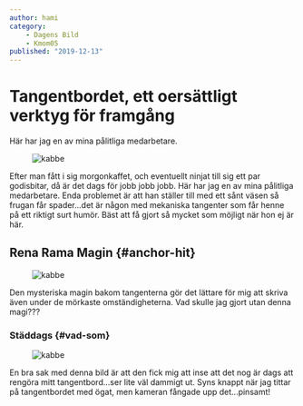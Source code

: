 ```yaml
---
author: hami
category:
    - Dagens Bild
    - Kmom05
published: "2019-12-13"
---
```


# Tangentbordet, ett oersättligt verktyg för framgång

Här har jag en av mina pålitliga medarbetare.

<!--more-->



<figure class="figure">
    <img src="image/keyboard.jpg?src=keyboard.jpg&w=800&h=250&crop-to-fit&area=0,0,40,0" alt="kabbe">
 </figure>
Efter man fått i sig morgonkaffet, och eventuellt ninjat till sig ett par godisbitar, då är det dags för jobb jobb jobb. Här har jag en av mina pålitliga medarbetare. Enda problemet är att han ställer till med ett sånt väsen så frugan får spader...det är någon med mekaniska tangenter som får henne på ett riktigt surt humör. Bäst att få gjort så mycket som möjligt när hon ej är här.

## Rena Rama Magin {#anchor-hit}

<figure class="figure">
    <img src="image/keyboard_close.jpg?src=keyboard_close.jpg&w=800&h=250&crop-to-fit&area=0,0,40,0" alt="kabbe">
 </figure>

Den mysteriska magin bakom tangenterna gör det lättare för mig att skriva även under de mörkaste omständigheterna. Vad skulle jag gjort utan denna magi???
### Städdags {#vad-som}

<figure class="figure left w33">
    <img src="image/keyboard_side.jpg?src=keyboard_side.jpg" alt="kabbe">
 </figure>
 
En bra sak med denna bild är att den fick mig att inse att det nog är dags att rengöra mitt tangentbord...ser lite väl dammigt ut. Syns knappt när jag tittar på tangentbordet med ögat, men kameran fångade upp det...pinsamt!